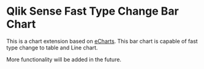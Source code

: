 # Qlik Sense Fast Type Change Bar Chart
This is a chart extension based on <a href="https://ecomfe.github.io/echarts-doc/public/en/index.html" target="_blank">eCharts</a>.
This bar chart is capable of fast type change to table and Line chart.

More functionality will be added in the future.

